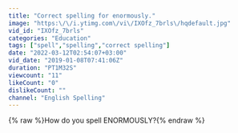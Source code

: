 ```yaml
---
title: "Correct spelling for enormously."
image: "https:\/\/i.ytimg.com\/vi\/IXOfz_7brls\/hqdefault.jpg"
vid_id: "IXOfz_7brls"
categories: "Education"
tags: ["spell","spelling","correct spelling"]
date: "2022-03-12T02:54:07+03:00"
vid_date: "2019-01-08T07:41:06Z"
duration: "PT1M32S"
viewcount: "11"
likeCount: "0"
dislikeCount: ""
channel: "English Spelling"
---
```

{% raw %}How do you spell ENORMOUSLY?{% endraw %}
